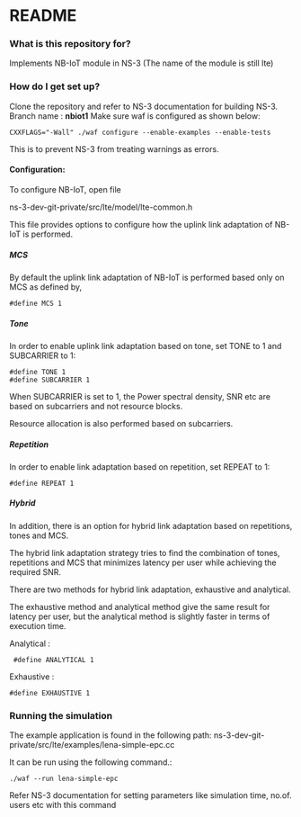 # README ##

### What is this repository for? ###

Implements NB-IoT module in NS-3 (The name of the module is still lte)

### How do I get set up? ###

Clone the repository and refer to NS-3 documentation for building NS-3.  
Branch name : **nbiot1**
Make sure waf is configured as shown below:

    CXXFLAGS="-Wall" ./waf configure --enable-examples --enable-tests

This is to prevent NS-3 from treating warnings as errors.

#### Configuration: ####

To configure NB-IoT, open file

 ns-3-dev-git-private/src/lte/model/lte-common.h

This file provides options to configure how the uplink link adaptation of NB-IoT is performed.

##### MCS #####

By default the uplink link adaptation of NB-IoT is performed based only on MCS as defined by,

    #define MCS 1
    
##### Tone #####

In order to enable uplink link adaptation based on tone, set TONE to 1 and SUBCARRIER to 1:

    #define TONE 1
    #define SUBCARRIER 1 

When SUBCARRIER is set to 1, the Power spectral density, SNR etc are based on subcarriers and 
not resource blocks. 

Resource allocation is also performed based on subcarriers. 

##### Repetition #####

In order to enable link adaptation based on repetition, set REPEAT to 1:

    #define REPEAT 1

##### Hybrid #####

In addition, there is an option for hybrid link adaptation based on repetitions, tones and MCS.  

The hybrid link adaptation strategy tries to find the combination of tones, repetitions and MCS 
that minimizes latency per user while achieving the required SNR.

There are two methods for hybrid link adaptation, exhaustive and analytical. 

The exhaustive method and analytical method give  the same result for latency per user, but the
analytical method is slightly faster in terms of execution time.

Analytical :

     #define ANALYTICAL 1
        
 Exhaustive : 

    #define EXHAUSTIVE 1


### Running the simulation ###

The example application is found in the following path:
ns-3-dev-git-private/src/lte/examples/lena-simple-epc.cc

It can be run using the following command.:

    ./waf --run lena-simple-epc
  
Refer NS-3 documentation for setting parameters like simulation time, no.of. users etc  with this command


